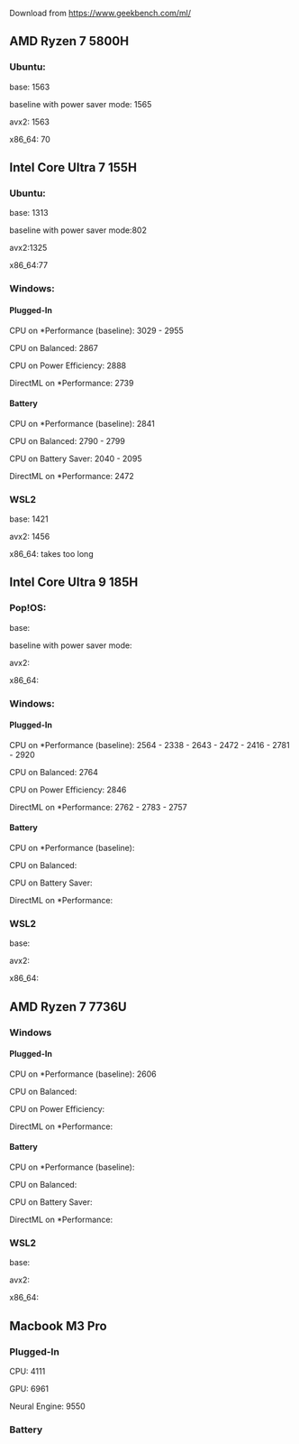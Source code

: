 Download from https://www.geekbench.com/ml/

## AMD Ryzen 7 5800H

### Ubuntu:	
 base: 1563

 baseline with power saver mode: 1565

 avx2: 1563

 x86_64: 70

## Intel Core Ultra 7 155H
 
### Ubuntu:
 base: 1313

 baseline with power saver mode:802

 avx2:1325

 x86_64:77

### Windows:

#### Plugged-In
 CPU on *Performance (baseline): 3029 - 2955

 CPU on Balanced: 2867

 CPU on Power Efficiency: 2888

 DirectML on *Performance: 2739

#### Battery
 CPU on *Performance (baseline): 2841

 CPU on Balanced: 2790 - 2799

 CPU on Battery Saver: 2040 - 2095

 DirectML on *Performance: 2472

### WSL2
 base: 1421

 avx2: 1456

 x86_64: takes too long

## Intel Core Ultra 9 185H
 
### Pop!OS:
 base:

 baseline with power saver mode:

 avx2:

 x86_64:

### Windows:

#### Plugged-In
 CPU on *Performance (baseline): 2564 - 2338 - 2643 - 2472 - 2416 - 2781 - 2920

 CPU on Balanced: 2764

 CPU on Power Efficiency: 2846
 
 DirectML on *Performance: 2762 - 2783 - 2757

#### Battery
 CPU on *Performance (baseline):

 CPU on Balanced:

 CPU on Battery Saver:

 DirectML on *Performance:

### WSL2
 base:

 avx2:
 
 x86_64:

 ## AMD Ryzen 7 7736U

 ### Windows

 #### Plugged-In
 CPU on *Performance (baseline): 2606

 CPU on Balanced:

 CPU on Power Efficiency:
 
 DirectML on *Performance:

#### Battery
 CPU on *Performance (baseline):

 CPU on Balanced:

 CPU on Battery Saver:

 DirectML on *Performance:

### WSL2
 base:

 avx2:
 
 x86_64:


## Macbook M3 Pro

### Plugged-In
 CPU: 4111
 
 GPU: 6961
 
 Neural Engine: 9550

### Battery

